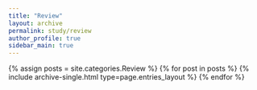 ```yaml
---
title: "Review"
layout: archive
permalink: study/review
author_profile: true
sidebar_main: true
---
```


{% assign posts = site.categories.Review %}
{% for post in posts %} {% include archive-single.html type=page.entries_layout %} {% endfor %}
